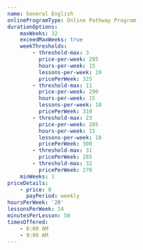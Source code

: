 ```yaml
---
name: General English
onlineProgramType: Online Pathway Program
durationOptions:
    maxWeeks: 32
    exceedMaxWeeks: true
    weekThresholds:
        - threshold-max: 3
          price-per-week: 295
          hours-per-week: 15
          lessons-per-week: 19
          pricePerWeek: 325
        - threshold-max: 11
          price-per-week: 290
          hours-per-week: 15
          lessons-per-week: 18
          pricePerWeek: 310
        - threshold-max: 23
          price-per-week: 285
          hours-per-week: 15
          lessons-per-week: 18
          pricePerWeek: 300
        - threshold-max: 31
          pricePerWeek: 285
        - threshold-max: 32
          pricePerWeek: 270
    minWeeks: 1
priceDetails:
    - price: 0
      payPeriod: weekly
hoursPerWeek: '20'
lessonsPerWeek: 24
minutesPerLesson: 50
timesOffered:
    - 6:00 AM
    - 9:00 AM
---
```

